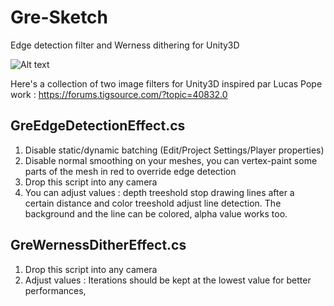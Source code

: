 # Gre-Sketch
Edge detection filter and Werness dithering for Unity3D

![Alt text](https://cloud.githubusercontent.com/assets/9194561/16920072/7e658a46-4d0c-11e6-947b-455fb870b3f1.gif "Gre-Sketch")

Here's a collection of two image filters for Unity3D inspired par Lucas Pope work : https://forums.tigsource.com/?topic=40832.0

## GreEdgeDetectionEffect.cs
1. Disable static/dynamic batching (Edit/Project Settings/Player properties)
2. Disable normal smoothing on your meshes, you can vertex-paint some parts of the mesh in red to override edge detection
3. Drop this script into any camera
4. You can adjust values : depth treeshold stop drawing lines after a certain distance and color treeshold adjust line detection. The background and the line can be colored, alpha value works too.

## GreWernessDitherEffect.cs
1. Drop this script into any camera
2. Adjust values : Iterations should be kept at the lowest value for better performances, 
